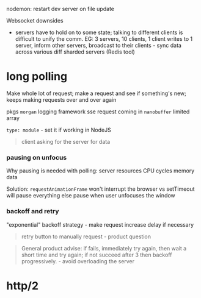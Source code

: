 nodemon: restart dev server on file update

Websocket downsides
* servers have to hold on to some state; talking to different clients is difficult to unify the comm.
EG: 3 servers, 10 clients, 1 client writes to 1 server, inform other servers, broadcast to their clients - sync data across various diff sharded servers (Redis tool)


# long polling

Make whole lot of request; make a request and see if something's new; keeps making requests over and over again

pkgs
`morgan` logging framework sse request coming in
`nanobuffer` limited array

`type: module` - set it if working in NodeJS

> client asking for the server for data


### pausing on unfocus
Why pausing is needed with polling:
server resources
CPU cycles
memory
data


Solution:
`requestAnimationFrame`
won't interrupt the browser vs setTimeout will pause everything else
pause when user unfocuses the window

### backoff and retry
"exponential" backoff strategy - make request increase delay if necessary
> retry button to manually request - product question

> General product advise: if fails, immediately try again, then wait a short time and try again; if not succeed after 3 then backoff progressively. - avoid overloading the server


# http/2

